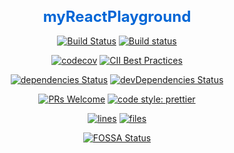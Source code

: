 <h1 style="font-size:24px;color:#0366d6;font-weight:bold;text-align:center;">myReactPlayground</h1>

<center>
  
  [![Build Status](https://travis-ci.org/MohammedFaragallah/React.svg?branch=master)](https://travis-ci.org/MohammedFaragallah/React)
  [![Build status](https://ci.appveyor.com/api/projects/status/f5qh6qkjk0y9ymqr?svg=true)](https://ci.appveyor.com/project/MohammedFaragallah/react)
  
  [![codecov](https://codecov.io/gh/MohammedFaragallah/React/branch/master/graph/badge.svg)](https://codecov.io/gh/MohammedFaragallah/React)
  [![CII Best Practices](https://bestpractices.coreinfrastructure.org/projects/2232/badge)](https://bestpractices.coreinfrastructure.org/projects/2232)
  
  [![dependencies Status](https://david-dm.org/MohammedFaragallah/React/status.svg)](https://david-dm.org/MohammedFaragallah/React)
  [![devDependencies Status](https://david-dm.org/MohammedFaragallah/React/dev-status.svg)](https://david-dm.org/MohammedFaragallah/React?type=dev)
  
  [![PRs Welcome](https://img.shields.io/badge/PRs-welcome-brightgreen.svg?style=flat-square)](http://makeapullrequest.com)
  [![code style: prettier](https://img.shields.io/badge/code_style-prettier-ff69b4.svg?style=flat-square)](https://github.com/prettier/prettier)
  
  [![lines](https://tokei.rs/b1/github/MohammedFaragallah/React?category=lines)](https://github.com/Aaronepower/tokei)
  [![files](https://tokei.rs/b1/github/MohammedFaragallah/React?category=files)](https://github.com/Aaronepower/tokei)
  
  [![FOSSA Status](https://app.fossa.io/api/projects/git%2Bgithub.com%2FMohammedFaragallah%2FReact.svg?type=shield)](https://app.fossa.io/projects/git%2Bgithub.com%2FMohammedFaragallah%2FReact?ref=badge_shield)

</center>
